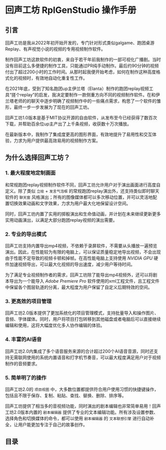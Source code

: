 # 回声工坊 RplGenStudio 操作手册

## 引言

回声工坊是我从2022年初开始开发的，专门针对形式类似galgame、跑团桌游Replay、有声视觉小说的视频的专用视频制作软件。

制作回声工坊这款软件的初衷，来自于若干年前我制作的一部可视化广播剧。当时没有目前这么多便捷的制作工具，只能通过PR纯手动制作。最后约90分钟的视频付出了超过200小时的工作时间。从那时起我便开始考虑，如何在制作这种高度格式化的视频时，有效地自动化重复性工作。

在2021年底，受到了知名跑团up主伊兰塔（Elanta）制作的跑团replay视频工具“搓个replay”的启发，我决定要制作一款侧重方向不同的视频制作软件。在和伊兰塔老师的的聊天中逐步明确了视频制作中的一些痛点需求，构思了一个软件的雏形，最终一步一步发展为了现在的回声工坊。

回声工坊1.0版本是基于MIT协议开源的自由软件，从发布至今已经获得了数百次下载，并帮助百余位up主产出了上千条视频，收获数十万次播放。

在最新版本中，我制作了集成度更高的图形界面，有效地提升了易用性和交互体验，力求为用户提供最高效易用的视频制作方案。

## 为什么选择回声工坊？

### 1. 最大程度地定制画面

和常规跑团replay视频制作软件不同，回声工坊允许用户对于演出画面进行高度自定义。除了类似 `立绘` + `发言气泡框` 的常规跑团replay演出外，还支持类似即时聊天软件的 `聊天窗` 风格演出；所有的图像媒体都可以多次移动位置，并可以灵活地配置切换效果动画和文字效果，力求为用户最大化地保留设计空间。

同时，回声工坊内置了实用的掷骰演出和生命值动画，并计划在未来继续更新更多实用动画演出，以满足大部分跑团replay视频的演出需要。

### 2. 专业的导出模式

回声工坊支持内置导出mp4视频，不依赖于录屏软件，不需要从头播放一遍预览演出。因此，在性能较为有限的电脑上，可以保证质量稳定地导出视频，不会出现由于性能不足导致的视频卡顿和掉帧。在高性能电脑上支持使用 *NVIDIA GPU* 硬件加速视频导出，可以最大化视频的导出速度，减少用户等待时间。

为了满足专业视频制作者的需求，回声工坊除了能导出mp4视频外，还可以将剧本导出为一个能导入 *Adobe Premiere Pro* 软件使用的xml工程文件，且工程文件中保留各个图层轨道的分离，最大程度为用户保留了自定义后期特效的空间。

### 3. 更高效的项目管理

回声工坊2.0版本提供了更加系统化的项目管理模式，支持批量导入和操作图片、音频、字体媒体。同时，用户将项目打包转移到其他磁盘或者电脑后可以直接继续编辑和使用，这将大幅度优化多人协作编辑的体验。

### 4. 丰富的AI语音

回声工坊2.0内集成了多个语音服务来源的合计超过200个AI语音音源，同时还支持无需联网使用的系统内置语音和打字机节奏音，可以最大程度满足用户对于视频制作的音频要求。

### 5. 简单明了的操作

回声工坊2.0的 `项目视图` 中，大多数位置都提供符合用户使用习惯的快捷键操作，包括且不限于保存、复制、粘贴、查找、替换、删除、排序等。

回声工坊提供了相当多的音视频功能，同时演出的剧本编辑也非常简单易用！回声工坊2.0版本内置的 `剧本编辑器` 提供了专业的文本编辑功能。所有涉及设置参数、选择角色和切换媒体的命令，都可以使用 `剧本编辑器` 的 `文本联想引擎` 进行自动补全，让用户能更加专注于自己的故事创作。

## 目录

